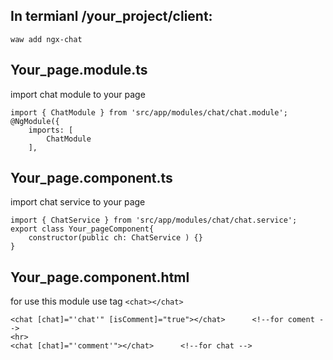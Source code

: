 ## In termianl /your_project/client:
```
waw add ngx-chat
```
## Your_page.module.ts
import chat module to your page
```
import { ChatModule } from 'src/app/modules/chat/chat.module';
@NgModule({
	imports: [
		ChatModule
	],
```
## Your_page.component.ts
import chat service to your page
```
import { ChatService } from 'src/app/modules/chat/chat.service';
export class Your_pageComponent{
	constructor(public ch: ChatService ) {}
}
```
## Your_page.component.html
for use this module use tag ```<chat></chat> ```
```
<chat [chat]="'chat'" [isComment]="true"></chat>      <!--for coment -->
<hr>
<chat [chat]="'comment'"></chat>      <!--for chat -->
```

